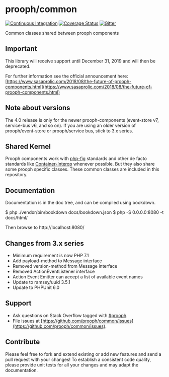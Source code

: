 # prooph/common

[![Continuous Integration](https://github.com/prooph/common/actions/workflows/continuous-integration.yml/badge.svg)](https://github.com/prooph/common/actions/workflows/continuous-integration.yml)
[![Coverage Status](https://coveralls.io/repos/prooph/common/badge.svg?branch=master)](https://coveralls.io/r/prooph/common?branch=master)
[![Gitter](https://badges.gitter.im/Join%20Chat.svg)](https://gitter.im/prooph/improoph)

Common classes shared between prooph components

## Important

This library will receive support until December 31, 2019 and will then be deprecated.

For further information see the official announcement here: [https://www.sasaprolic.com/2018/08/the-future-of-prooph-components.html](https://www.sasaprolic.com/2018/08/the-future-of-prooph-components.html)

## Note about versions

The 4.0 release is only for the newer prooph-components (event-store v7, service-bus v6, and so on). If you are using
an older version of prooph/event-store or prooph/service bus, stick to 3.x series.

## Shared Kernel

Prooph components work with [php-fig](http://www.php-fig.org/) standards and other de facto standards like [Container-Interop](https://github.com/container-interop/container-interop) whenever possible.
But they also share some prooph specific classes. These common classes are included in this repository.

## Documentation

Documentation is in the doc tree, and can be compiled using bookdown.

$ php ./vendor/bin/bookdown docs/bookdown.json
$ php -S 0.0.0.0:8080 -t docs/html/

Then browse to http://localhost:8080/

## Changes from 3.x series

- Minimum requirement is now PHP 7.1
- Add payload-method to Message interface
- Removed version-method from Message interface
- Removed ActionEventListener interface
- Action Event Emitter can accept a list of available event names
- Update to ramsey/uuid 3.5.1
- Update to PHPUnit 6.0

## Support

- Ask questions on Stack Overflow tagged with [#prooph](https://stackoverflow.com/questions/tagged/prooph).
- File issues at [https://github.com/prooph/common/issues](https://github.com/prooph/common/issues).

## Contribute

Please feel free to fork and extend existing or add new features and send a pull request with your changes!
To establish a consistent code quality, please provide unit tests for all your changes and may adapt the documentation.
